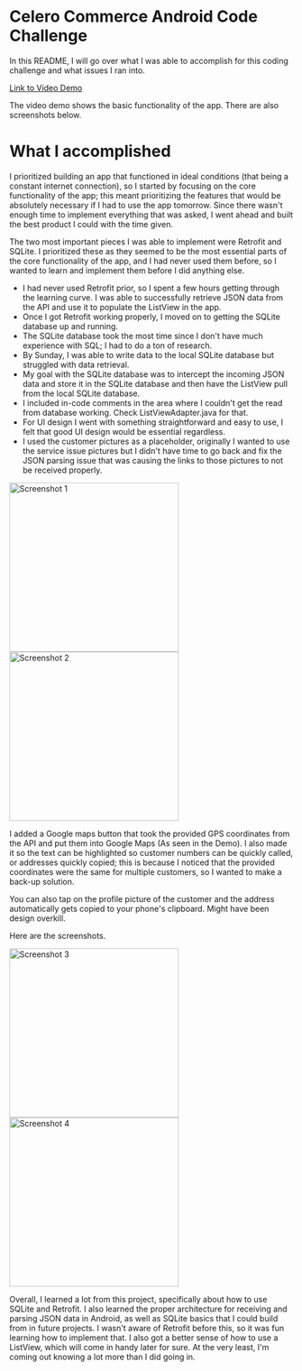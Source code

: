 # Celero Commerce Android Code Challenge

In this README, I will go over what I was able to accomplish for this coding challenge and what issues I ran into. 

[Link to Video Demo](https://res.cloudinary.com/deflyzun6/video/upload/v1601263240/celeroapp/celeroproject_ohoc2z.mp4)

The video demo shows the basic functionality of the app. There are also screenshots below.

# What I accomplished

I prioritized building an app that functioned in ideal conditions (that being a constant internet connection), so I started by focusing on the core functionality of the app;
this meant prioritizing the features that would be absolutely necessary if I had to use the app tomorrow. Since there wasn't enough time 
to implement everything that was asked, I went ahead and built the best product I could with the time given. 

The two most important pieces I was able to implement were Retrofit and SQLite. I prioritized these as they seemed to be the most essential parts of the
core functionality of the app, and I had never used them before, so I wanted to learn and implement them before I did anything else. 

*  I had never used Retrofit prior, so I spent a few hours getting through the learning curve. I was able to 
successfully retrieve JSON data from the API and use it to populate the ListView in the app.
*  Once I got Retrofit working properly, I moved on to getting the SQLite database up and running.
*  The SQLite database took the most time since I don't have much experience with SQL; I had to do a ton of research.
*  By Sunday, I was able to write data to the local SQLite database but struggled with data retrieval.
*  My goal with the SQLite database was to intercept the incoming JSON data and store it in the SQLite database
and then have the ListView pull from the local SQLite database.
*  I included in-code comments in the area where I couldn't get the read from database working. Check ListViewAdapter.java for that.
*  For UI design I went with something straightforward and easy to use, I felt that good UI design would be essential regardless.
*  I used the customer pictures as a placeholder, originally I wanted to use the service issue pictures but I didn't have
time to go back and fix the JSON parsing issue that was causing the links to those pictures to not be received properly.

<img src="https://res.cloudinary.com/deflyzun6/image/upload/v1601260118/celeroapp/Screenshot_1601260092_jeimja.png" alt="Screenshot 1" width="300"/> <img src="https://res.cloudinary.com/deflyzun6/image/upload/v1601260118/celeroapp/Screenshot_1601260098_y9y1wo.png" alt="Screenshot 2" width="300"/>


I added a Google maps button that took the provided GPS coordinates from the API and put them into Google Maps (As seen in the Demo). I also made
it so the text can be highlighted so customer numbers can be quickly called, or addresses quickly copied; this is because I noticed that the provided coordinates
were the same for multiple customers, so I wanted to make a back-up solution. 

You can also tap on the profile picture of the customer and the address automatically gets copied to your phone's clipboard. Might have been design overkill. 

Here are the screenshots.

<img src="https://res.cloudinary.com/deflyzun6/image/upload/v1601260417/celeroapp/Screenshot_1601260358_j8xp6x.png" alt="Screenshot 3" width="300"/> <img src="https://res.cloudinary.com/deflyzun6/image/upload/v1601260419/celeroapp/Screenshot_1601260371_jshbdm.png" alt="Screenshot 4" width="300"/>

Overall, I learned a lot from this project, specifically about how to use SQLite and Retrofit. I also learned the proper 
architecture for receiving and parsing JSON data in Android, as well as SQLite basics that I could build from in future projects. I 
wasn't aware of Retrofit before this, so it was fun learning how to implement that. I also got a better sense of how to use 
a ListView, which will come in handy later for sure. At the very least, I'm coming out knowing a lot more than I did going in. 

